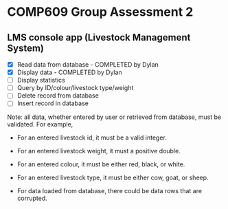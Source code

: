 # COMP609 Group Assessment 2

## LMS console app (Livestock Management System)

- [x] Read data from database - COMPLETED by Dylan
- [x] Display data - COMPLETED by Dylan
- [ ] Display statistics
- [ ] Query by ID/colour/livestock type/weight
- [ ] Delete record from database
- [ ] Insert record in database

Note: all data, whether entered by user or retrieved from database, must be validated. For example,
* For an entered livestock id, it must be a valid integer.
  
* For an entered livestock weight, it must a positive double.
  
* For an entered colour, it must be either red, black, or white.
  
* For an entered livestock type, it must be either cow, goat, or sheep.
  
* For data loaded from database, there could be data rows that are 
corrupted. 
